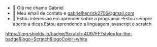 - 👋 Olá me chamo Gabriel
- 👀 Meu email de contato e gabrielhenrick2706@gmail.com
- 🌱 Estou interessao em aprender sobre a programar
-Estou sempre aberto a dicas 
Estou aprendendo a linguagem javascript e scratch

https://img.shields.io/badge/Scratch-4D97FF?style=for-the-badge&logo=Scratch&logoColor=white

<!---
I-biell-I/I-biell-I is a ✨ special ✨ repository because its `README.md` (this file) appears on your GitHub profile.
You can click the Preview link to take a look at your changes.
--->

